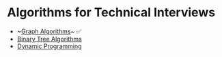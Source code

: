# Algorithms for Technical Interviews

- ~[Graph Algorithms](https://www.youtube.com/watch?v=tWVWeAqZ0WU)~ ✅
- [Binary Tree Algorithms](https://www.youtube.com/watch?v=fAAZixBzIAI)
- [Dynamic Programming](https://www.youtube.com/watch?v=oBt53YbR9Kk)
